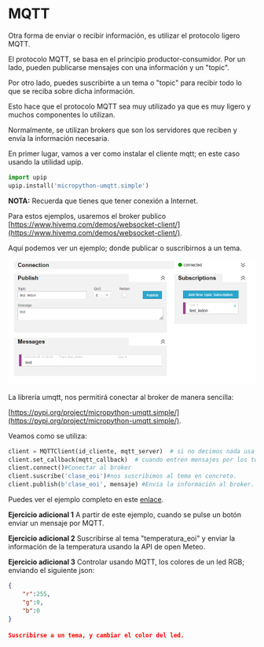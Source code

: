 # MQTT

Otra forma de enviar o recibir información, es utilizar el protocolo ligero MQTT.

El protocolo MQTT, se basa en el principio productor-consumidor. Por un lado, pueden publicarse mensajes con una información y un "topic".

Por otro lado, puedes suscribirte a un tema o "topic" para recibir todo lo que se reciba sobre dicha información.

Esto hace que el protocolo MQTT sea muy utilizado ya que es muy ligero y muchos componentes lo utilizan.

Normalmente, se utilizan brokers que son los servidores que reciben y envía la información necesaria.

En primer lugar, vamos a ver como instalar el cliente mqtt; en este caso usando la utilidad upip.

```python
import upip
upip.install('micropython-umqtt.simple')
```
**NOTA:** Recuerda que tienes que tener conexión a Internet.

Para estos ejemplos, usaremos el broker publico [https://www.hivemq.com/demos/websocket-client/](https://www.hivemq.com/demos/websocket-client/).

Aquí podemos ver un ejemplo; donde publicar o suscribirnos a un tema.

![mqttbroker](imgs/mqttbroker.png)

La librería umqtt, nos permitirá conectar al broker de manera sencilla:

[https://pypi.org/project/micropython-umqtt.simple/](https://pypi.org/project/micropython-umqtt.simple/).

Veamos como se utiliza:

```python
client = MQTTClient(id_cliente, mqtt_server)  # si no decimos nada usa el puerto por defecto 1883
client.set_callback(mqtt_callback)  # cuando entren mensajes por los topics a los que estamos suscritos, dispara el callback
client.connect()#Conectar al broker
client.suscribe('clase_eoi')#nos suscribimos al tema en concreto.
client.publish(b'clase_eoi', mensaje) #Envia la información al broker.
```

Puedes ver el ejemplo completo en este [enlace](B07_MQTT/main.py).

**Ejercicio adicional 1**
A partir de este ejemplo, cuando se pulse un botón enviar un mensaje por MQTT.

**Ejercicio adicional 2**
Suscribirse al tema "temperatura_eoi" y enviar la información de la temperatura usando la API de open Meteo.

**Ejercicio adicional 3**
Controlar usando MQTT, los colores de un led RGB; enviando el siguiente json:

```json
{
    "r":255,
    "g":0,
    "b":0
}

Suscribirse a un tema, y cambiar el color del led.